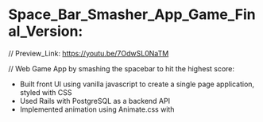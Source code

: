 # Space_Bar_Smasher_App_Game_Final_Version:

// Preview_Link: https://youtu.be/7OdwSL0NaTM

// Web Game App by smashing the spacebar to hit the highest score:

+ Built front UI using vanilla javascript to create a single page application, styled with CSS 
+ Used Rails with PostgreSQL as a backend API
+ Implemented animation using Animate.css with
